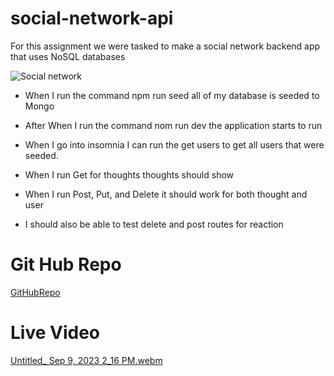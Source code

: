 # social-network-api

For this assignment we were tasked to make a social network backend app that uses NoSQL databases

![Social network ](https://github.com/rdiego56/social-network/assets/128023854/c22f7bf7-c86b-42fe-9c1a-50774b070577)

* When I run the command npm run seed all of my database is seeded to Mongo

* After When I run the command nom run dev the application starts to run

* When I go into insomnia I can run the get users to get all users that were seeded.

* When I run Get for thoughts thoughts should show

* When I run Post, Put, and Delete it should work for both thought and user

* I should also be able to test delete and post routes for reaction

# Git Hub Repo
[GitHubRepo](https://github.com/rdiego56/social-network)

# Live Video 
[Untitled_ Sep 9, 2023 2_16 PM.webm](https://github.com/rdiego56/social-network/assets/128023854/e40a349f-dfbc-49e2-926c-d2f92405517c)

